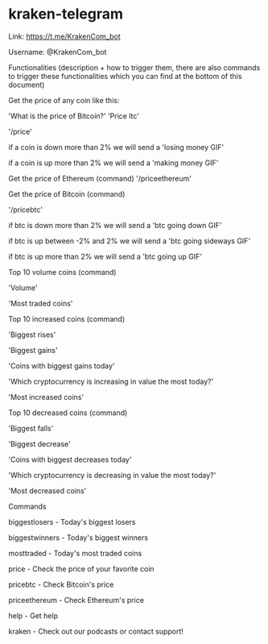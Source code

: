 # kraken-telegram

Link:
https://t.me/KrakenCom_bot

Username:
@KrakenCom_bot

Functionalities (description + how to trigger them, there are also commands to trigger these
functionalities which you can find at the bottom of this document)


Get the price of any coin like this:

'What is the price of Bitcoin?'
'Price ltc'

'/price'

 if a coin is down more than 2% we will send a 'losing money GIF'
 
 if a coin is up more than 2% we will send a 'making money GIF'
 
     
Get the price of Ethereum (command)
'/priceethereum'


Get the price of Bitcoin (command)

'/pricebtc'

if btc is down more than 2% we will send a 'btc going down GIF'

if btc is up between -2% and 2% we will send a 'btc going sideways GIF'

if btc is up more than 2% we will send a 'btc going up GIF'

     
Top 10 volume coins (command)

'Volume'

'Most traded coins'


Top 10 increased coins (command)

'Biggest rises'

'Biggest gains'

'Coins with biggest gains today'

'Which cryptocurrency is increasing in value the most today?'

'Most increased coins'


Top 10 decreased coins (command)

'Biggest falls'

'Biggest decrease'

'Coins with biggest decreases today'

'Which cryptocurrency is decreasing in value the most today?'

'Most decreased coins'


Commands

biggestlosers - Today's biggest losers

biggestwinners - Today's biggest winners 

mosttraded - Today's most traded coins

price - Check the price of your favorite coin

pricebtc - Check Bitcoin's price

priceethereum - Check Ethereum's price

help - Get help

kraken - Check out our podcasts or contact support! 
